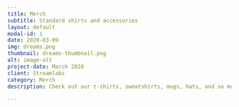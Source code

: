 ```yaml
---
title: Merch
subtitle: Standard shirts and accessories
layout: default
modal-id: 1
date: 2020-03-09
img: dreams.png
thumbnail: dreams-thumbnail.png
alt: image-alt
project-date: March 2020
client: Streamlabs
category: Merch
description: Check out our t-shirts, sweatshirts, mugs, hats, and so much more!

---
```

